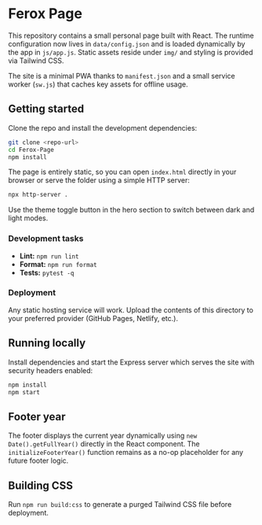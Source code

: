 # Ferox Page

This repository contains a small personal page built with React. The runtime configuration now lives in `data/config.json` and is loaded dynamically by the app in `js/app.js`. Static assets reside under `img/` and styling is provided via Tailwind CSS.

The site is a minimal PWA thanks to `manifest.json` and a small service worker (`sw.js`) that caches key assets for offline usage.

## Getting started

Clone the repo and install the development dependencies:

```bash
git clone <repo-url>
cd Ferox-Page
npm install
```

The page is entirely static, so you can open `index.html` directly in your browser or serve the folder using a simple HTTP server:

```bash
npx http-server .
```

Use the theme toggle button in the hero section to switch between dark and light modes.

### Development tasks

- **Lint:** `npm run lint`
- **Format:** `npm run format`
- **Tests:** `pytest -q`

### Deployment

Any static hosting service will work. Upload the contents of this directory to your preferred provider (GitHub Pages, Netlify, etc.).

## Running locally

Install dependencies and start the Express server which serves the site with security headers enabled:

```bash
npm install
npm start
```

## Footer year

The footer displays the current year dynamically using `new Date().getFullYear()` directly in the React component. The `initializeFooterYear()` function remains as a no-op placeholder for any future footer logic.

## Building CSS

Run `npm run build:css` to generate a purged Tailwind CSS file before deployment.
